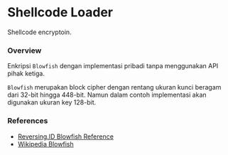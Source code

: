 # Shellcode Loader

Shellcode encryptoin.

### Overview

Enkripsi `Blowfish` dengan implementasi pribadi tanpa menggunakan API pihak ketiga.

`Blowfish` merupakan block cipher dengan rentang ukuran kunci beragam dari 32-bit hingga 448-bit. Namun dalam contoh implementasi akan digunakan ukuran key 128-bit.

### References

- [Reversing.ID Blowfish Reference](https://github.com/ReversingID/Crypto-Reference/tree/master/References/Modern/Block-Cipher/Blowfish)
- [Wikipedia Blowfish](https://en.wikipedia.org/wiki/Blowfish_(cipher))